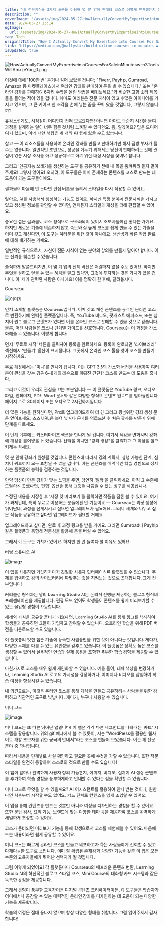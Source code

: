 ```yaml
---
title: "내 전문지식을 3가지 도구를 이용해 몇 분 안에 판매용 코스로 어떻게 변환했는지 알아보세요"
description: ""
coverImage: "/assets/img/2024-05-27-HowIActuallyConvertMyExpertiseintoCoursesForSaleinMinuteswith3ToolsWillAmazeYou_0.png"
date: 2024-05-27 13:14
ogImage:
  url: /assets/img/2024-05-27-HowIActuallyConvertMyExpertiseintoCoursesForSaleinMinuteswith3ToolsWillAmazeYou_0.png
tag: Tech
originalTitle: "How I Actually Convert My Expertise into Courses For Sale in Minutes with 3 Tools Will Amaze You"
link: "https://medium.com/@nallysbiz/build-online-courses-in-minutes-with-these-3-cutting-edge-ai-tools-249dc69027d4"
isUpdated: true
---
```


![HowIActuallyConvertMyExpertiseintoCoursesForSaleinMinuteswith3ToolsWillAmazeYou_0.png](/assets/img/2024-05-27-HowIActuallyConvertMyExpertiseintoCoursesForSaleinMinuteswith3ToolsWillAmazeYou_0.png)

이것에 대해 '100만 번' 듣거나 읽어 보았을 겁니다; "Fiverr, Payhip, Gumroad, Amazon 등 마켓플레이스에서 온라인 강좌를 판매하여 돈을 벌 수 있습니다." 또는 "온라인 강좌를 판매하여 6자리 수입을 올린 방법을 배워보세요."와 비슷한 고함 소리 제목들을 들어본 적이 있을 겁니다. 아마도 여러분은 전문 지식이 있고 수많은 아이디어를 가지고 있으며, 그 큰 케이크 한 조각을 손에 넣는 꿈을 꾸어 왔을 것입니다, 그렇지 않습니까?

유감스럽게도, 시작점이 어디인지 전혀 모르겠다면! 아니면 아마도 단순히 시간을 들여 과정을 설계하는 일이 너무 힘든 것처럼 느껴질 수 있다면요. 음, 알겠어요? 답은 드디어 여기 있으며, 이에 대한 해답은 세 개의 AI 앱에 있을 수도 있습니다.

참고 — 이 리소스들을 사용하여 온라인 강좌를 만들고 판매하기만 해서 금방 부자가 될 수는 없습니다. 일반적인 조언으로, 성공을 거두기 위해서는 당신이 판매하려는 것에 관심이 있는 시장 조사를 하고 성공적으로 하기 위한 대상 시장을 찾아야 합니다.

<!-- cozy-coder - 수평 -->

<ins class="adsbygoogle"
     style="display:block"
     data-ad-client="ca-pub-4877378276818686"
     data-ad-slot="1107185301"
     data-ad-format="auto"
     data-full-width-responsive="true"></ins>

<script>
     (adsbygoogle = window.adsbygoogle || []).push({});
</script>

그리고 '인공지능 쓰레기를 생산하는 도구'를 공유하기 전에 내 목을 움켜쥐려 들지 말아주세요! 그렇지 않아요! 오히려, 이 도구들은 이미 존재하는 콘텐츠를 코스로 만드는 데 도움이 되는 도구들이에요.

결과물이 마음에 안 든다면 편집 버튼을 눌러서 스타일을 다시 적용할 수 있어요.

맞아요, AI를 사용해서 생성하는 기능도 있어요. 하지만 특정 분야에 전문지식을 가지고 있고 생성된 정보를 확인할 수 있다면, 언제든지 스타일과 개성을 더해 편집할 수 있어요.

중요한 점은 결과물이 코스 형식으로 구조화되어 있어서 초보자들에겐 좋다는 거예요. 하지만 새로운 기술에 의존하지 않고 속도와 질 높게 코스를 쉽게 만들 수 있는 기술을 이미 갖고 계신다면, 이 도구는 여러분을 위한 것이 아니에요. 생산성과 빠른 작업 완료에 대해 얘기하는 거예요.

<!-- cozy-coder - 수평 -->

<ins class="adsbygoogle"
     style="display:block"
     data-ad-client="ca-pub-4877378276818686"
     data-ad-slot="1107185301"
     data-ad-format="auto"
     data-full-width-responsive="true"></ins>

<script>
     (adsbygoogle = window.adsbygoogle || []).push({});
</script>

일반적인 규칙으로서, 자신이 전문 지식이 없는 분야의 강의를 만들지 말아야 합니다. 이는 신뢰를 훼손할 수 있습니다.

솔직하게 말씀드리자면, 이 몇 개 앱의 전체 버전은 저렴하지 않을 수도 있어요. 하지만 무엇을 원하고 얻을 수 있는 혜택을 알고 있다면, 그것에 투자하는 것은 가치가 있을 겁니다. 아, 제가 관련된 사람은 아니에요! 이를 명확히 한 후에, 달려봅시다.

Courseau

![이미지](https://miro.medium.com/v2/resize:fit:1380/1*yLEay5NUzZqYNQSwYv7Jhw.gif)

<!-- cozy-coder - 수평 -->

<ins class="adsbygoogle"
     style="display:block"
     data-ad-client="ca-pub-4877378276818686"
     data-ad-slot="1107185301"
     data-ad-format="auto"
     data-full-width-responsive="true"></ins>

<script>
     (adsbygoogle = window.adsbygoogle || []).push({});
</script>

먼저 소개할 플랫폼은 Courseau입니다. 이미 갖고 계신 콘텐츠를 동적인 온라인 코스로 변환하기에 완벽한 플랫폼입니다. 즉, YouTube 비디오, 팟캐스트 에피소드, 또는 심지어 원고 블로그 콘텐츠가 있다면 이를 온라인 코스로 판매할 수 있을 것으로 믿습니다. 물론, 어떤 사람들은 코스나 단계별 가이드를 선호합니다. Courseau는 이 과정을 간소화해줄 수 있습니다. 이렇게 합니다:

먼저 '무료로 시작' 버튼을 클릭하여 등록을 완료하세요. 등록이 완료되면 '라이브러리' 섹션에서 '만들기' 옵션이 표시됩니다. 그곳에서 온라인 코스 툴을 찾아 코스를 만들기 시작하세요.

무료 계정에서는 '미니'를 만나게 됩니다. 이는 GPT 3.5의 간소화 버전을 사용하여 여러분이 관심을 갖는 경우 6~8개의 레슨으로 이뤄진 간단한 코스를 만드는 데 도움을 줍니다.

그리고 이것이 우리의 관심을 끄는 부분입니다 — 이 플랫폼은 YouTube 링크, 오디오 파일, 웹페이지, PDF, Word 문서와 같은 다양한 형식의 콘텐츠 업로드를 받아들입니다. 페이지 수로 30페이지 또는 오디오로 2시간까지입니다.

<!-- cozy-coder - 수평 -->

<ins class="adsbygoogle"
     style="display:block"
     data-ad-client="ca-pub-4877378276818686"
     data-ad-slot="1107185301"
     data-ad-format="auto"
     data-full-width-responsive="true"></ins>

<script>
     (adsbygoogle = window.adsbygoogle || []).push({});
</script>

더 많은 기능을 원하신다면, Pro로 업그레이드하여 더 긴 그리고 광범위한 강좌 생성 문을 열어보세요. 소스 URL을 붙여 넣거나 문서를 업로드한 후 처음 강좌를 만들기 위해 단계를 따르세요.

이 단계 이후에는 커스터마이즈 섹션을 만나게 될 겁니다. 여기서 색감을 변화시켜 강좌에 개성을 불어넣을 수 있습니다. 선택을 마치면 "강좌 생성"을 클릭하고 그 마법을 일으키게두 되세요.

몇 분 안에 강좌가 완성될 것입니다. 콘텐츠에 따라서 강의 계획서, 실행 가능한 단계, 심지어 퀴즈까지 모두 포함될 수 있을 겁니다. 이는 콘텐츠를 매력적인 학습 경험으로 정제하는 플랫폼의 능력을 검증하는 것입니다.

만약 당신이 만든 강좌가 맞는 느낌을 주면, 당연히 ‘발행’을 클릭하세요. 아직 그 수준에 도달하지 못했다면, ‘편집’ 옵션을 통해 그것을 다듬을 수 있는 창구를 제공합니다.

<!-- cozy-coder - 수평 -->

<ins class="adsbygoogle"
     style="display:block"
     data-ad-client="ca-pub-4877378276818686"
     data-ad-slot="1107185301"
     data-ad-format="auto"
     data-full-width-responsive="true"></ins>

<script>
     (adsbygoogle = window.adsbygoogle || []).push({});
</script>

수정된 내용을 저장한 후 ‘저장 및 미리보기’를 클릭하면 작품을 잠깐 볼 수 있어요. 여기가 과제인데, 특히 무료로 이용하는 분들에겐 안 기능이요 — Courseau는 과정 생성에 뛰어난데, 과정을 전개시키고 싶으면 업그레이드가 필요해요. 그러니 세계와 나누고 싶은 작품을 공유하고 싶다면 업그레이드가 필요할 거에요.

업그레이드하고 싶다면, 완료 후 과정 링크를 받을 거예요. 그러면 Gumroad나 Payhip 같은 플랫폼과 통합해 전문성을 활용해 돈을 버실 수 있어요.

그래서 이 도구는 가치가 있어요. 하지만 한 번 들여다 볼 이유도 있어요.

러닝 스튜디오 AI

<!-- cozy-coder - 수평 -->

<ins class="adsbygoogle"
     style="display:block"
     data-ad-client="ca-pub-4877378276818686"
     data-ad-slot="1107185301"
     data-ad-format="auto"
     data-full-width-responsive="true"></ins>

<script>
     (adsbygoogle = window.adsbygoogle || []).push({});
</script>

![image](https://miro.medium.com/v2/resize:fit:1400/1*qXSr2cw1a9YsD_9XQ15Gdg.gif)

이 앱을 사용하면 가입하자마자 친절한 사용자 인터페이스로 환영받을 수 있습니다. 주제를 입력하고 강의 라이브러리에 짜맞추는 것을 지켜보는 것으로 초대합니다. 그게 전부입니다!

커리큘럼 형식과는 달리 Learning Studio AI는 논리적 진행을 제공하는 블로그 형식의 프레젠테이션을 제공합니다. 편집 모드 없이도 학생들이 콘텐츠를 쉽게 미리보기할 수 있는 몰입형 경험이 가능합니다.

세계와 지식을 공유할 준비가 되었다면, Learning Studio AI를 통해 링크를 복사하여 학생들과 공유하면 그들이 가입하고 참여할 수 있습니다. 오프라인 학습을 위해 PDF 버전을 다운로드할 수도 있습니다.

<!-- cozy-coder - 수평 -->

<ins class="adsbygoogle"
     style="display:block"
     data-ad-client="ca-pub-4877378276818686"
     data-ad-slot="1107185301"
     data-ad-format="auto"
     data-full-width-responsive="true"></ins>

<script>
     (adsbygoogle = window.adsbygoogle || []).push({});
</script>

이 플랫폼의 멋진 점은 기술에 능숙한 사람들만을 위한 것이 아니라는 것입니다. 게다가, 다양한 주제를 다룰 수 있는 유연성을 갖추고 있습니다. 이 플랫폼은 정확도 높은 코스를 생성할 수 있어서 실용적인 연습과 실제 응용을 포함한 풍부한 학습 경험을 제공할 수 있습니다.

마찬가지로 코스를 매우 쉽게 개인화할 수 있습니다. 예를 들어, 테마 색상을 변경하거나, Learning Studio AI 로고의 가시성을 결정하거나, 이미지나 비디오를 삽입하여 학습 여정을 향상시킬 수 있습니다.

내 의견으로는, 이것은 온라인 코스를 통해 지식을 만들고 공유하려는 사람들을 위한 강력하고 직관적인 도구로 빛납니다. 게다가, 누구나 사용할 수 있습니다.

미니 코스

<!-- cozy-coder - 수평 -->

<ins class="adsbygoogle"
     style="display:block"
     data-ad-client="ca-pub-4877378276818686"
     data-ad-slot="1107185301"
     data-ad-format="auto"
     data-full-width-responsive="true"></ins>

<script>
     (adsbygoogle = window.adsbygoogle || []).push({});
</script>

![image](https://miro.medium.com/v2/resize:fit:1380/1*BcOtUKohcz4S6ogqDNBrsg.gif)

미니 코스는 또 다른 뛰어난 앱입니다! 이 앱은 각각 다른 세그먼트를 나타내는 '카드' 시스템을 활용합니다. 위의 gif 예시에서 볼 수 있듯이, 저는 "WordPress를 활용한 웹사이트 개발 초보자를 위한 궁극의 안내서"라는 코스를 만들어 보았습니다. 이는 제 전문 분야 중 하나입니다.

따라서 내용을 단계별로 사실 확인하고 필요한 곳에 수정을 가할 수 있습니다. 또한 작문 스타일을 완전히 통합하여 스스로의 것으로 만들 수도 있습니다!

이 앱이 얼마나 완벽하게 사용자 정의 가능한지, 이미지, 비디오, 심지어 AI 생성 콘텐츠를 추가하여 학습 경험을 풍부하게하고 안내할 수 있다는 점을 확인할 수 있습니다.

<!-- cozy-coder - 수평 -->

<ins class="adsbygoogle"
     style="display:block"
     data-ad-client="ca-pub-4877378276818686"
     data-ad-slot="1107185301"
     data-ad-format="auto"
     data-full-width-responsive="true"></ins>

<script>
     (adsbygoogle = window.adsbygoogle || []).push({});
</script>

미니 코스로 무엇을 할 수 있을까요? AI 어시스턴트를 활용하여 안내 받는 것이나, 원한다면 처음부터 시작할 수도 있어요. 카드 단위로 컨텐츠를 쉽게 조합할 수 있어요.

이 앱을 통해 컨텐츠를 만드는 것뿐만 아니라 여정을 디자인하는 경험을 할 수 있어요. 또한 문법 검사, 요약 기능, 브랜드에 맞는 다양한 테마 등을 제공하여 코스를 완벽하게 세밀하게 조정할 수 있어요.

코스가 준비되면 미리보기 기능을 통해 학생으로서 코스를 체험해볼 수 있어요. 마음에 드는 내용이라면 쉽게 공유할 수 있어요.

미니 코스는 빠르게 온라인 코스를 만들고 배포하고자 하는 사람들에게 신뢰할 수 있고 다재다능한 도구로 보입니다. 이미 잘 확립된 존재감과 다양한 기능을 갖춘 이 앱은 모든 수준의 교육자들에게 뛰어난 선택지가 될 것입니다.

<!-- cozy-coder - 수평 -->

<ins class="adsbygoogle"
     style="display:block"
     data-ad-client="ca-pub-4877378276818686"
     data-ad-slot="1107185301"
     data-ad-format="auto"
     data-full-width-responsive="true"></ins>

<script>
     (adsbygoogle = window.adsbygoogle || []).push({});
</script>

그럼 이렇게 되었어요! 각 플랫폼마다 Courseau의 매끄러운 콘텐츠 변환, Learning Studio AI의 혁신적인 블로그 스타일 코스, Mini Course의 대화형 카드 시스템과 같은 독특한 강점을 제공합니다.

그래서 경험이 풍부한 교육자이든 디지털 콘텐츠 크리에이터이든, 이 도구들은 학습자가 어디에서나 공감할 수 있는 매력적인 온라인 강좌를 디자인하는 데 도움이 되는 다양한 기능을 제공합니다.

학습의 여정은 절대 끝나지 않으며 항상 다양한 형태를 취합니다. 그럼 읽어주셔서 감사합니다!
